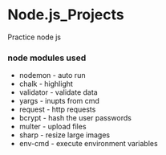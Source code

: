 # Node.js_Projects
Practice node js

### node modules used

- nodemon - auto run
- chalk - highlight
- validator - validate data
- yargs - inupts from cmd
- request - http requests
- bcrypt - hash the user passwords
- multer - upload files
- sharp - resize large images
- env-cmd - execute environment variables
